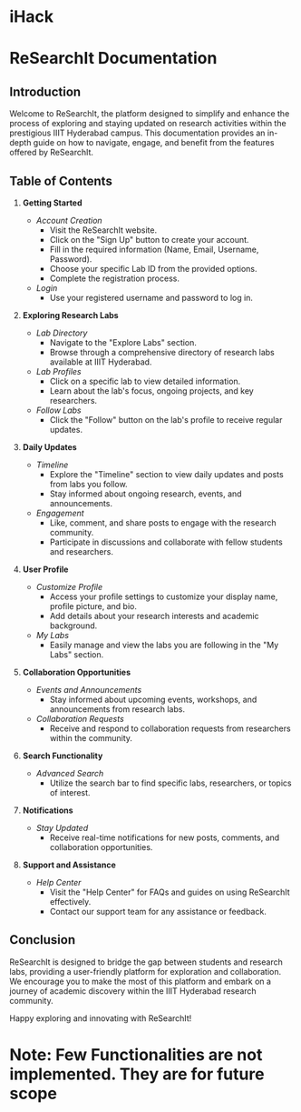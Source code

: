 # iHack

# ReSearchIt Documentation

## Introduction

Welcome to ReSearchIt, the platform designed to simplify and enhance the process of exploring and staying updated on research activities within the prestigious IIIT Hyderabad campus. This documentation provides an in-depth guide on how to navigate, engage, and benefit from the features offered by ReSearchIt.

## Table of Contents

1. **Getting Started**
    - *Account Creation*
        - Visit the ReSearchIt website.
        - Click on the "Sign Up" button to create your account.
        - Fill in the required information (Name, Email, Username, Password).
        - Choose your specific Lab ID from the provided options.
        - Complete the registration process.
    - *Login*
        - Use your registered username and password to log in.

2. **Exploring Research Labs**
    - *Lab Directory*
        - Navigate to the "Explore Labs" section.
        - Browse through a comprehensive directory of research labs available at IIIT Hyderabad.
    - *Lab Profiles*
        - Click on a specific lab to view detailed information.
        - Learn about the lab's focus, ongoing projects, and key researchers.
    - *Follow Labs*
        - Click the "Follow" button on the lab's profile to receive regular updates.

3. **Daily Updates**
    - *Timeline*
        - Explore the "Timeline" section to view daily updates and posts from labs you follow.
        - Stay informed about ongoing research, events, and announcements.
    - *Engagement*
        - Like, comment, and share posts to engage with the research community.
        - Participate in discussions and collaborate with fellow students and researchers.

4. **User Profile**
    - *Customize Profile*
        - Access your profile settings to customize your display name, profile picture, and bio.
        - Add details about your research interests and academic background.
    - *My Labs*
        - Easily manage and view the labs you are following in the "My Labs" section.

5. **Collaboration Opportunities**
    - *Events and Announcements*
        - Stay informed about upcoming events, workshops, and announcements from research labs.
    - *Collaboration Requests*
        - Receive and respond to collaboration requests from researchers within the community.

6. **Search Functionality**
    - *Advanced Search*
        - Utilize the search bar to find specific labs, researchers, or topics of interest.

7. **Notifications**
    - *Stay Updated*
        - Receive real-time notifications for new posts, comments, and collaboration opportunities.

8. **Support and Assistance**
    - *Help Center*
        - Visit the "Help Center" for FAQs and guides on using ReSearchIt effectively.
        - Contact our support team for any assistance or feedback.

## Conclusion

ReSearchIt is designed to bridge the gap between students and research labs, providing a user-friendly platform for exploration and collaboration. We encourage you to make the most of this platform and embark on a journey of academic discovery within the IIIT Hyderabad research community.

Happy exploring and innovating with ReSearchIt!


# Note: Few Functionalities are not implemented. They are for future scope
